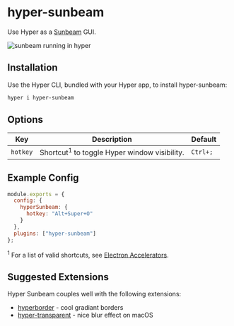 # hyper-sunbeam

Use Hyper as a [Sunbeam](https://sunbeam.smallweb.run) GUI.

![sunbeam running in hyper](https://raw.githubusercontent.com/pomdtr/sunbeam/main/hyper/media/screenshot.jpeg)

## Installation

Use the Hyper CLI, bundled with your Hyper app, to install hyper-sunbeam:

```bash
hyper i hyper-sunbeam
```

## Options

| Key          | Description                                             | Default  |
| ------------ | ------------------------------------------------------- | -------- |
| `hotkey`     | Shortcut<sup>1</sup> to toggle Hyper window visibility. | `Ctrl+;` |

## Example Config

```js
module.exports = {
  config: {
    hyperSunbeam: {
      hotkey: "Alt+Super+O"
    }
  },
  plugins: ["hyper-sunbeam"]
};
```

<sup>1</sup> For a list of valid shortcuts, see [Electron Accelerators](https://github.com/electron/electron/blob/master/docs/api/accelerator.md).

## Suggested Extensions

Hyper Sunbeam couples well with the following extensions:

- [hyperborder](https://github.com/webmatze/hyperborder) - cool gradiant borders
- [hyper-transparent](https://github.com/codealchemist/hyper-transparent) - nice blur effect on macOS
